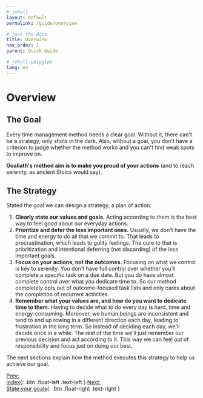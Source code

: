 ```yaml
---
# jekyll
layout: default
permalink: /guide/overview

# just-the-docs
title: Overwiew
nav_order: 1
parent: Quick Guide

# jekyll-polyglot
lang: en
---
```

# Overview

## The Goal
Every time management method needs a clear goal. Without it, there can't be a strategy, only shots in the dark. Also, without a goal, you don't have a criterion to judge whether the method works and you can't find weak spots to improve on. 

**Goaliath's method aim is to make you proud of your actions** (and to reach serenity, as ancient Stoics would say).

## The Strategy
Stated the goal we can design a strategy, a plan of action:
  1. **Clearly state our values and goals.** Acting according to them is the best way to feel good about our everyday actions.
  2. **Prioritize and defer the less important ones.** Usually, we don't have the time and energy to do all that we commit to. That leads to procrastination, which leads to guilty feelings. The cure to that is prioritization and intentional deferring (not discarding) of the less important goals. 
  3. **Focus on your actions, not the outcomes.** Focusing on what we control is key to serenity. You don't have full control over whether you'll complete a specific task on a due date. But you do have almost complete control over what you dedicate time to. So our method completely opts out of outcome-focused task lists and only cares about the completion of recurrent activities.
  4. **Remember what your values are, and how do you want to dedicate time to them.** Having to decide what to do every day is hard, time and energy-consuming. Moreover, we human beings are inconsistent and tend to end up rowing in a different direction each day, leading to frustration in the long term. So instead of deciding each day, we'll decide once in a while. The rest of the time we'll just remember our previous decision and act according to it. This way we can feel out of responsibility and focus just on doing our best.

The next sections explain how the method executes this strategy to help us achieve our goal.

[Prev:<br/>Index](/guide/){: .btn .float-left .text-left }
[Next:<br/>State your goals](/guide/goals){: .btn .float-right .text-right }
<br/><br/>
